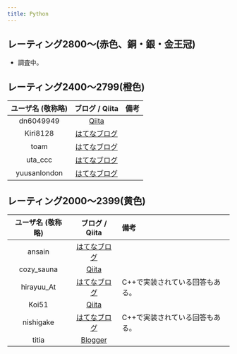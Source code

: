 ```yaml
---
title: Python
---
```


## レーティング2800〜(赤色、銅・銀・金王冠)

- 調査中。

## レーティング2400〜2799(橙色)

|ユーザ名 (敬称略)|ブログ / Qiita|備考|
|:--:|:--:|:--|
|dn6049949|[Qiita](https://qiita.com/dn6049949)||
|Kiri8128|[はてなブログ](https://kiri8128.hatenablog.com/)||
|toam|[はてなブログ](https://toriidao.hateblo.jp/)||
|uta_ccc|[はてなブログ](https://utac.hateblo.jp/)||
|yuusanlondon|[はてなブログ](https://yuusanlondon.hatenablog.com/)||

## レーティング2000〜2399(黄色)

|ユーザ名 (敬称略)|ブログ / Qiita|備考|
|:--:|:--:|:--|
|ansain|[はてなブログ](https://ansain.hatenablog.com/)||
|cozy_sauna|[Qiita](https://qiita.com/cozy_sauna/)||
|hirayuu_At|[はてなブログ](https://halc-kyopro.hatenablog.com/)|C++で実装されている回答もある。|
|Koi51|[Qiita](https://qiita.com/koi51)||
|nishigake|[はてなブログ](https://blog.nishigake.net/posts)|C++で実装されている回答もある。|
|titia|[Blogger](https://titianote.blogspot.com/)||
